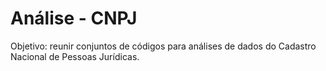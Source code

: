 # Análise - CNPJ 

Objetivo: reunir conjuntos de códigos para análises de dados do Cadastro Nacional de Pessoas Jurídicas.  

